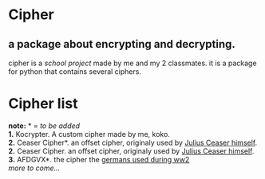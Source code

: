 # Cipher
## a package about encrypting and decrypting.
cipher is a *school project* made by me and my 2 classmates. it is a package for python that contains several ciphers.

Cipher list
===========
**note:** * = *to be added*
<br>
**1.** Kocrypter. A custom cipher made by me, koko.
<br>
**2.** Ceaser Cipher*. an offset cipher, originaly used by [Julius Ceaser himself](https://en.wikipedia.org/wiki/Caesar_cipher).
<br>
**2.** Ceaser Cipher. an offset cipher, originaly used by [Julius Ceaser himself](https://en.wikipedia.org/wiki/Caesar_cipher).
**3.** AFDGVX*. the cipher the [germans used during ww2](https://en.wikipedia.org/wiki/ADFGVX_cipher)
<br>
*more to come...*
